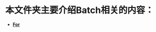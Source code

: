 # 本文件夹主要介绍Batch相关的内容：

+ **[For](https://github.com/lowkeyway/Embedded/blob/master/Software/Language/Batch/00_For.md)**
